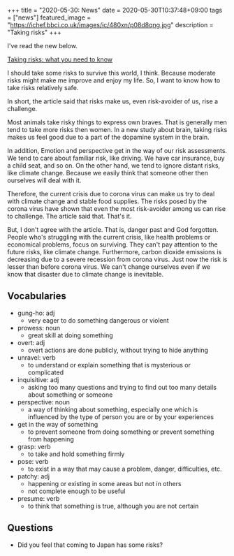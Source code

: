 +++
title =  "2020-05-30: News"
date = 2020-05-30T10:37:48+09:00
tags = ["news"]
featured_image = "https://ichef.bbci.co.uk/images/ic/480xn/p08d8qng.jpg"
description = "Taking risks"
+++

I've read the new below.

[Taking risks: what you need to know](https://www.bbc.co.uk/programmes/articles/5hgfVydcvFXKwKT22fwRlMG/taking-risks-what-you-need-to-know)

I should take some risks to survive this world, I think.
Because moderate risks might make me improve and enjoy my life.
So, I want to know how to take risks relatively safe.

In short, the article said that 
risks make us, even risk-avoider of us, rise a challenge.

Most animals take risky things to express own braves.
That is generally men tend to take more risks then women.
In a new study about brain, taking risks makes us feel good 
due to a part of the dopamine system in the brain.

In addition, Emotion and perspective get in the way of our risk assessments.
We tend to care about familiar risk, like driving.
We have car insurance, buy a child seat, and so on.
On the other hand, we tend to ignore distant risks, like climate change.
Because we easily think that someone other then ourselves will deal with it.

Therefore, the current crisis due to corona virus can make us try to deal with
climate change and stable food supplies.
The risks posed by the corona virus have shown that
even the most risk-avoider among us can rise to challenge.
The article said that. That's it.

But, I don't agree with the article.
That is, danger past and God forgotten.
People who's struggling with the current crisis,
like health problems or economical problems, focus on surviving.
They can't pay attention to the future risks, like climate change.
Furthermore, carbon dioxide emissions is decreasing due to a severe recession from corona virus.
Just now the risk is lesser than before corona virus.
We can't change ourselves even if we know that disaster due to climate change is inevitable.


## Vocabularies
* gung-ho: adj
  - very eager to do something dangerous or violent
* prowess: noun
  - great skill at doing something
* overt: adj
  - overt actions are done publicly, without trying to hide anything
* unravel: verb
  - to understand or explain something that is mysterious or complicated
* inquisitive: adj
  - asking too many questions and trying to find out too many details about something or someone
* perspective: noun
  - a way of thinking about something,
    especially one which is influenced by the type of person you are or by your experiences
* get in the way of something
  - to prevent someone from doing something or prevent something from happening
* grasp: verb
  - to take and hold something firmly
* pose: verb
  - to exist in a way that may cause a problem, danger, difficulties, etc.
* patchy: adj
  - happening or existing in some areas but not in others
  - not complete enough to be useful
* presume: verb
  - to think that something is true, although you are not certain

## Questions
* Did you feel that coming to Japan has some risks?
